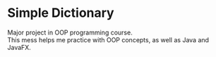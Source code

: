 # Simple Dictionary
Major project in OOP programming course.<br>
This mess helps me practice with OOP concepts, as well as Java and JavaFX.
